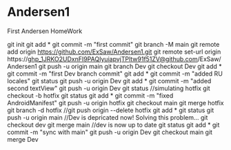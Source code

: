 # Andersen1
First Andersen HomeWork

git init
git add *
git commit -m "first commit"
git branch -M main
git remote add origin https://github.com/ExSaw/Andersen1.git
git remote set-url origin https://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@github.com/ExSaw/Andersen1
git push -u origin main
git branch Dev
git checkout Dev
git add *
git commit -m "first Dev branch commit"
git add *
git commit -m "added RU locales"
git status
git push -u origin Dev
git add *
git commit -m "added second textView"
git push -u origin Dev
git status
//simulating hotfix
git checkout -b hotfix
git status
git add *
git commit -m "fixed AndroidManifest"
git push -u origin hotfix
git checkout main
git merge hotfix
git branch -d hotfix
//git push origin --delete hotfix
git add *
git status
git push -u origin main
//Dev is depricated now! Solving this problem...
git checkout dev
git merge main //dev is now up to date
git status
git add *
git commit -m "sync with main"
git push -u origin Dev
git checkout main
git merge Dev
